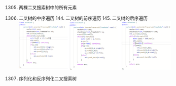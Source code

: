 1305. 两棵二叉搜索树中的所有元素

94. 二叉树的中序遍历   144. 二叉树的前序遍历  145. 二叉树的后序遍历
![遍历](https://raw.githubusercontent.com/liang233/leetcode-/main/image/%E4%BA%8C%E5%8F%89%E6%A0%91/2.png)


449. 序列化和反序列化二叉搜索树
